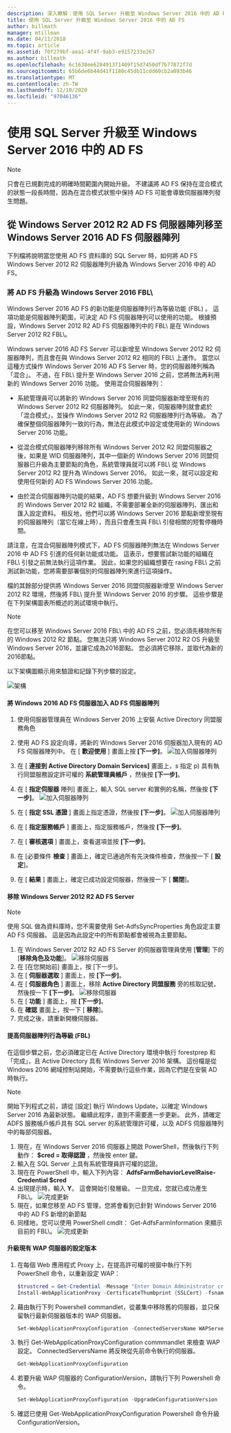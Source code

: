 ```yaml
---
description: 深入瞭解：使用 SQL Server 升級至 Windows Server 2016 中的 AD FS
title: 使用 SQL Server 升級至 Windows Server 2016 中的 AD FS
author: billmath
manager: mtillman
ms.date: 04/11/2018
ms.topic: article
ms.assetid: 70f279bf-aea1-4f4f-9ab3-e9157233e267
ms.author: billmath
ms.openlocfilehash: 6c1638ee628491371409f15d7450df7b77872f7d
ms.sourcegitcommit: 65b6de6b44d41f1180c45db11cdd60cb2a093b46
ms.translationtype: MT
ms.contentlocale: zh-TW
ms.lasthandoff: 12/10/2020
ms.locfileid: "97046136"
---
```

# <a name="upgrading-to-ad-fs-in-windows-server-2016-with-sql-server"></a>使用 SQL Server 升級至 Windows Server 2016 中的 AD FS


> [!NOTE]
> 只會在已規劃完成的明確時間範圍內開始升級。 不建議將 AD FS 保持在混合模式的狀態一段長時間，因為在混合模式狀態中保持 AD FS 可能會導致伺服器陣列發生問題。


## <a name="moving-from-a-windows-server-2012-r2-ad-fs-farm-to-a-windows-server-2016-ad-fs-farm"></a>從 Windows Server 2012 R2 AD FS 伺服器陣列移至 Windows Server 2016 AD FS 伺服器陣列
下列檔將說明當您使用 AD FS 資料庫的 SQL Server 時，如何將 AD FS Windows Server 2012 R2 伺服器陣列升級為 Windows Server 2016 中的 AD FS。

### <a name="upgrading-ad-fs-to-windows-server-2016-fbl"></a>將 AD FS 升級為 Windows Server 2016 FBL\
Windows Server 2016 AD FS 的新功能是伺服器陣列行為等級功能 (FBL\) 。   這項功能是伺服器陣列範圍，可決定 AD FS 伺服器陣列可以使用的功能。   根據預設，Windows Server 2012 R2 AD FS 伺服器陣列中的 FBL\ 是在 Windows Server 2012 R2 FBL\。

Windows server 2016 AD FS Server 可以新增至 Windows Server 2012 R2 伺服器陣列，而且會在與 Windows Server 2012 R2 相同的 FBL\ 上運作。  當您以這種方式操作 Windows Server 2016 AD FS Server 時，您的伺服器陣列稱為「混合」。  不過，在 FBL\ 提升至 Windows Server 2016 之前，您將無法再利用新的 Windows Server 2016 功能。  使用混合伺服器陣列：

-   系統管理員可以將新的 Windows Server 2016 同盟伺服器新增至現有的 Windows Server 2012 R2 伺服器陣列。  如此一來，伺服器陣列就會處於「混合模式」，並操作 Windows Server 2012 R2 伺服器陣列行為等級。  為了確保整個伺服器陣列一致的行為，無法在此模式中設定或使用新的 Windows Server 2016 功能。

-   從混合模式伺服器陣列移除所有 Windows Server 2012 R2 同盟伺服器之後，如果是 WID 伺服器陣列，其中一個新的 Windows Server 2016 同盟伺服器已升級為主要節點的角色，系統管理員就可以將 FBL\ 從 Windows Server 2012 R2 提升為 Windows Server 2016。  如此一來，就可以設定和使用任何新的 AD FS Windows Server 2016 功能。

-   由於混合伺服器陣列功能的結果，AD FS 想要升級到 Windows Server 2016 的 Windows Server 2012 R2 組織，不需要部署全新的伺服器陣列、匯出和匯入設定資料。  相反地，他們可以將 Windows Server 2016 節點新增至現有的伺服器陣列（當它在線上時），而且只會產生與 FBL\ 引發相關的短暫停機時間。

請注意，在混合伺服器陣列模式下，AD FS 伺服器陣列無法在 Windows Server 2016 中 AD FS 引進的任何新功能或功能。  這表示，想要嘗試新功能的組織在 FBL\ 引發之前無法執行這項作業。  因此，如果您的組織想要在 rasing FBL\ 之前測試新功能，您將需要部署個別的伺服器陣列來進行這項操作。

檔的其餘部分提供將 Windows Server 2016 同盟伺服器新增至 Windows Server 2012 R2 環境，然後將 FBL\ 提升至 Windows Server 2016 的步驟。  這些步驟是在下列架構圖表所概述的測試環境中執行。

> [!NOTE]
> 在您可以移至 Windows Server 2016 FBL\ 中的 AD FS 之前，您必須先移除所有的 Windows 2012 R2 節點。  您無法只將 Windows Server 2012 R2 OS 升級至 Windows Server 2016，並讓它成為2016節點。  您必須將它移除，並取代為新的2016節點。

以下架構圖顯示用來驗證和記錄下列步驟的設定。

![架構](media/Upgrading-to-AD-FS-in-Windows-Server-2016-SQL/arch.png)


#### <a name="join-the-windows-2016-ad-fs-server-to-the-ad-fs-farm"></a>將 Windows 2016 AD FS 伺服器加入 AD FS 伺服器陣列

1.  使用伺服器管理員在 Windows Server 2016 上安裝 Active Directory 同盟服務角色

2.  使用 AD FS 設定向導，將新的 Windows Server 2016 伺服器加入現有的 AD FS 伺服器陣列中。  在 [ **歡迎使用** ] 畫面上按 **[下一步]**。
 ![加入伺服器陣列](media/Upgrading-to-AD-FS-in-Windows-Server-2016-SQL/configure1.png)
3.  在 [ **連接到 Active Directory Domain Services]** 畫面上，s 指定 p) 具有執行同盟服務設定許可權的 **系統管理員帳戶** ，然後按 **[下一步]**。
4.  在 [ **指定伺服器** 陣列] 畫面上，輸入 SQL server 和實例的名稱，然後按 **[下一步]**。
![加入伺服器陣列](media/Upgrading-to-AD-FS-in-Windows-Server-2016-SQL/configure3.png)
5.  在 [ **指定 SSL 憑證** ] 畫面上指定憑證，然後按 **[下一步]**。
![加入伺服器陣列](media/Upgrading-to-AD-FS-in-Windows-Server-2016-SQL/configure4.png)
6.  在 [ **指定服務帳戶** ] 畫面上，指定服務帳戶，然後按 **[下一步]**。
7.  在 [ **審核選項** ] 畫面上，查看選項並按 **[下一步]**。
8.  在 [必要條件 **檢查** ] 畫面上，確定已通過所有先決條件檢查，然後按一下 [ **設定**]。
9.  在 [ **結果** ] 畫面上，確定已成功設定伺服器，然後按一下 [ **關閉**]。


#### <a name="remove-the-windows-server-2012-r2-ad-fs-server"></a>移除 Windows Server 2012 R2 AD FS Server

>[!NOTE]
>使用 SQL 做為資料庫時，您不需要使用 Set-AdfsSyncProperties 角色設定主要 AD FS 伺服器。  這是因為此設定中的所有節點都會被視為主要節點。

1.  在 Windows Server 2012 R2 AD FS Server 的伺服器管理員使用 [**管理**] 下的 [**移除角色及功能**]。
![移除伺服器](media/Upgrading-to-AD-FS-in-Windows-Server-2016-SQL/remove1.png)
2.  在 [在您開始前] 畫面上，按 [下一步]。
3.  在 [ **伺服器選取** ] 畫面上，按 **[下一步]**。
4.  在 [ **伺服器角色** ] 畫面上，移除 **Active Directory 同盟服務** 旁的核取記號，然後按一下 **[下一步]**。
![移除伺服器](media/Upgrading-to-AD-FS-in-Windows-Server-2016-SQL/remove2.png)
5.  在 [ **功能** ] 畫面上，按 **[下一步]**。
6.  在 **確認** 畫面上，按一下 [ **移除**]。
7.  完成之後，請重新開機伺服器。

#### <a name="raise-the-farm-behavior-level-fbl"></a>提高伺服器陣列行為等級 (FBL\) 
在這個步驟之前，您必須確定已在 Active Directory 環境中執行 forestprep 和「完成」，且 Active Directory 具有 Windows Server 2016 架構。  這份檔是從 Windows 2016 網域控制站開始，不需要執行這些作業，因為它們是在安裝 AD 時執行。

>[!NOTE]
>開始下列程式之前，請從 [設定] 執行 Windows Update，以確定 Windows Server 2016 為最新狀態。  繼續此程序，直到不需要進一步更新。 此外，請確定 ADFS 服務帳戶帳戶具有 SQL server 的系統管理許可權，以及 ADFS 伺服器陣列中的每部伺服器。

1. 現在，在 Windows Server 2016 伺服器上開啟 PowerShell，然後執行下列動作： **$cred = 取得認證** ，然後按 enter 鍵。
2. 輸入在 SQL Server 上具有系統管理員許可權的認證。
3. 現在在 PowerShell 中，輸入下列內容： **AdfsFarmBehaviorLevelRaise-Credential $cred**
2. 出現提示時，輸入 **Y**。 這會開始引發層級。  一旦完成，您就已成功產生 FBL\。
![完成更新](media/Upgrading-to-AD-FS-in-Windows-Server-2016-SQL/finish1.png)
3. 現在，如果您移至 AD FS 管理，您將會看到已針對 Windows Server 2016 中的 AD FS 新增的新節點
4. 同樣地，您可以使用 PowerShell cmdlt： Get-AdfsFarmInformation 來顯示目前的 FBL\。
![完成更新](media/Upgrading-to-AD-FS-in-Windows-Server-2016-SQL/finish2.png)

#### <a name="upgrade-the-configuration-version-of-existing-wap-servers"></a>升級現有 WAP 伺服器的設定版本
1. 在每個 Web 應用程式 Proxy 上，在提高許可權的視窗中執行下列 PowerShell 命令，以重新設定 WAP：
    ```powershell
    $trustcred = Get-Credential -Message "Enter Domain Administrator credentials"
    Install-WebApplicationProxy -CertificateThumbprint {SSLCert} -fsname fsname -FederationServiceTrustCredential $trustcred
    ```
2. 藉由執行下列 Powershell commandlet，從叢集中移除舊的伺服器，並只保留執行最新伺服器版本的 WAP 伺服器。
    ```powershell
    Set-WebApplicationProxyConfiguration -ConnectedServersName WAPServerName1, WAPServerName2
    ```
3. 執行 Get-WebApplicationProxyConfiguration commmandlet 來檢查 WAP 設定。 ConnectedServersName 將反映從先前命令執行的伺服器。
    ```powershell
    Get-WebApplicationProxyConfiguration
    ```
4. 若要升級 WAP 伺服器的 ConfigurationVersion，請執行下列 Powershell 命令。
    ```powershell
    Set-WebApplicationProxyConfiguration -UpgradeConfigurationVersion
    ```
5. 確認已使用 Get-WebApplicationProxyConfiguration Powershell 命令升級 ConfigurationVersion。
